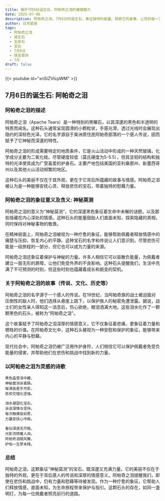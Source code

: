 ```yaml
---
title: 揭开7月6日诞生石，阿帕奇之泪的璀璨魅力
date: 2025-07-06
description: 阿帕奇之泪，7月6日的诞生石，象征独特的能量。探索它的故事，让您的每一天更有意义。
author: 日月星辰
tags:
  - 阿帕奇之泪
  - 诞生石
  - 生辰石
  - 宝石
  - 7月6日
  - 珠宝首饰
  - 7月
draft: false
---
```


{{< youtube id="xnSiZVIcpWM" >}}

## 7月6日的诞生石: 阿帕奇之泪

### 阿帕奇之泪的描述

阿帕奇之泪（Apache Tears）是一种特别的黑曜石，以其深邃的黑色和半透明的特质而闻名。这种石头通常呈现圆滑的小颗粒状，手感光滑，透过光线时会展现出隐约的深棕色光泽。它的名字源自于美洲原住民阿帕奇部落的一个感人传说，因而赋予了它神秘而深邃的特性。

阿帕奇之泪的形成需要特定的地质条件，它是火山活动中形成的一种天然玻璃，化学成分主要为二氧化硅。尽管硬度较低（莫氏硬度为5-5.5），但其坚韧的结构和独特的光泽使其成为广受喜爱的护身石。主要产地包括美国的亚利桑那州、新墨西哥州以及其他火山活动频繁的地区。

这种石头的美丽不仅在于其外观，更在于它背后所蕴藏的故事与情感。阿帕奇之泪被认为是一种能够安抚心灵、释放悲伤的宝石，带着独特的慰藉力量。

### 阿帕奇之泪的象征意义及含义: 神秘莫测

阿帕奇之泪的意义为“神秘莫测”，它的深邃黑色象征着生命中未解的谜题，以及那些隐藏在内心深处的情感。这种石头的能量鼓励人们直面未知，探索隐藏的真相，同时保持对神秘事物的敬畏。

在精神层面上，阿帕奇之泪被视为一种疗愈的象征，能够帮助佩戴者释放情感中的痛楚与压抑，恢复内心的平静。这种宝石的名字和传说让人们意识到，尽管悲伤可能是一段旅程的一部分，但它也可以成为力量的来源。

阿帕奇之泪还象征着保护与神秘的力量。许多人相信它可以驱散负能量，为佩戴者建立一层无形的屏障，让他们免受外界的不良影响。这种石头提醒我们，生活中充满了不可预测的时刻，但这些时刻也蕴藏着成长和蜕变的契机。

### 关于阿帕奇之泪的故事（传说、文化、历史等）

阿帕奇之泪的名字源于一个感人的传说。在19世纪，当阿帕奇族的战士被迫面对压倒性的敌人时，他们选择从悬崖上跳下，以保护族人的秘密免遭泄露。据说，战士们的女性亲人得知这一消息后，伤心欲绝，眼泪洒满大地。这些泪水化作了一颗颗黑色的石头，被称为“阿帕奇之泪”。

这个故事赋予了阿帕奇之泪深厚的情感意义，它不仅象征着悲痛，更象征着力量和牺牲的价值。在阿帕奇文化中，这种石头被视为一种安慰和保护的象征，能够带来内心的平静与慰藉。

现代社会中，阿帕奇之泪仍被广泛用作护身符，人们相信它可以保护佩戴者免受负能量的侵害，并帮助他们在悲伤和挑战中找到新的力量。

### 以阿帕奇之泪为灵感的诗歌

```
黑色晶莹泪中藏，  
神秘莫测诉衷肠。  
每滴皆是岁月影，  
悲欢交错化坚强。  

泪水凝固化宝石，  
诉说深情与坚持。  
每次触摸皆如愿，  
力量安抚心中痴。  

看似深邃无尽暗，  
光影流转暖人间。  
阿帕奇泪随风舞，  
护佑一生梦未残。  
```

### 总结

阿帕奇之泪，这颗象征“神秘莫测”的宝石，既深邃又充满力量。它的美丽不仅在于独特的外观，更在于背后感人的传说和深厚的情感意义。阿帕奇之泪提醒我们，即使在悲伤和挑战中，仍有力量和慰藉等待被发现。作为一种疗愈的象征，它帮助人们释放情感，直面未知，为生命旅程带来保护与指引。这颗石头的存在，如同一盏明灯，为每一位佩戴者照亮前行的道路。